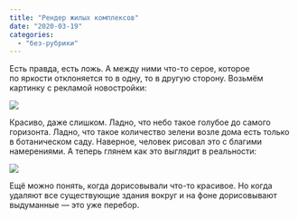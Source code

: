 ```yaml
---
title: "Рендер жилых комплексов"
date: "2020-03-19"
categories: 
  - "без-рубрики"
---
```


Есть правда, есть ложь. А между ними что-то серое, которое по яркости отклоняется то в одну, то в другую сторону. Возьмём картинку с рекламой новостройки:

![](/blog/assets/img/render-1024x455.jpg)

Красиво, даже слишком. Ладно, что небо такое голубое до самого горизонта. Ладно, что такое количество зелени возле дома есть только в ботаническом саду. Наверное, человек рисовал это с благими намерениями. А теперь глянем как это выглядит в реальности:

![](/blog/assets/img/render-2-1024x550.jpg)

Ещё можно понять, когда дорисовывали что-то красивое. Но когда удаляют все существующие здания вокруг и на фоне дорисовывают выдуманные — это уже перебор.
